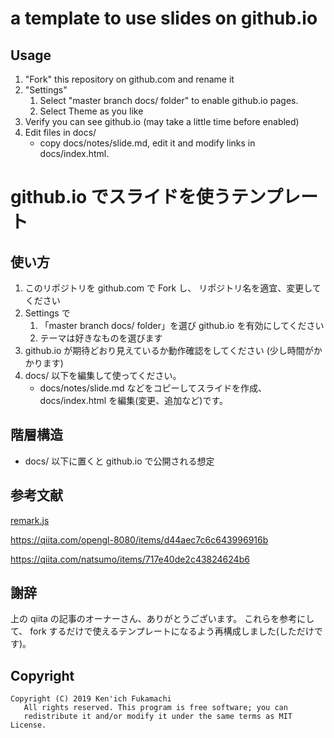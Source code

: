 <!-- -*- coding:utf-8 -*- -->

# a template to use slides on github.io

## Usage

1. "Fork" this repository on github.com and rename it
1. "Settings" 
    1. Select "master branch docs/ folder" to enable github.io pages.
    1. Select Theme as you like
1. Verify you can see github.io (may take a little time before enabled)
1. Edit files in docs/
    - copy docs/notes/slide.md, edit it and modify links in docs/index.html.


# github.io でスライドを使うテンプレート

## 使い方

1. このリポジトリを github.com で Fork し、
   リポジトリ名を適宜、変更してください
1. Settings で 
    1. 「master branch docs/ folder」を選び github.io を有効にしてください
    1. テーマは好きなものを選びます
1. github.io が期待どおり見えているか動作確認をしてください
    (少し時間がかかります)
1. docs/ 以下を編集して使ってください。
    - docs/notes/slide.md などをコピーしてスライドを作成、
      docs/index.html を編集(変更、追加など)です。


## 階層構造

- docs/   以下に置くと github.io で公開される想定


## 参考文献

[remark.js](https://github.com/gnab/remark)

https://qiita.com/opengl-8080/items/d44aec7c6c643996916b

https://qiita.com/natsumo/items/717e40de2c43824624b6


## 謝辞

上の qiita の記事のオーナーさん、ありがとうございます。
これらを参考にして、
fork するだけで使えるテンプレートになるよう再構成しました(しただけです)。


## Copyright

```
Copyright (C) 2019 Ken'ich Fukamachi
   All rights reserved. This program is free software; you can
   redistribute it and/or modify it under the same terms as MIT License.
```
